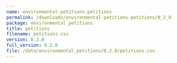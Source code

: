 ```yaml
---
name: environmental-petitions-petitions
permalink: /downloads/environmental-petitions-petitions/0_2_0
package: environmental_petitions
title: petitions
filename: petitions.csv
version: 0.2.0
full_version: 0.2.0
file: /data/environmental_petitions/0.2.0/petitions.csv
---
```

